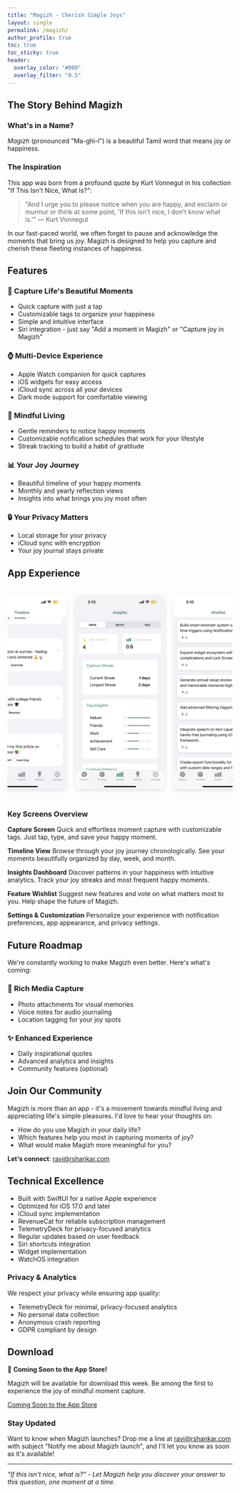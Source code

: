 ```yaml
---
title: "Magizh - Cherish Simple Joys"
layout: single
permalink: /magizh/
author_profile: true
toc: true
toc_sticky: true
header:
  overlay_color: "#000"
  overlay_filter: "0.5"
---
```


## The Story Behind Magizh

### What's in a Name?
*Magizh* (pronounced "Ma-ghi-l") is a beautiful Tamil word that means joy or happiness. 

### The Inspiration
This app was born from a profound quote by Kurt Vonnegut in his collection "If This Isn't Nice, What Is?":

> "And I urge you to please notice when you are happy, and exclaim or murmur or think at some point, 'If this isn't nice, I don't know what is.'" 
> — Kurt Vonnegut

In our fast-paced world, we often forget to pause and acknowledge the moments that bring us joy. Magizh is designed to help you capture and cherish these fleeting instances of happiness.

## Features

### 📝 Capture Life's Beautiful Moments
- Quick capture with just a tap
- Customizable tags to organize your happiness
- Simple and intuitive interface
- Siri integration - just say "Add a moment in Magizh" or "Capture joy in Magizh"

### ⌚️ Multi-Device Experience
- Apple Watch companion for quick captures
- iOS widgets for easy access
- iCloud sync across all your devices
- Dark mode support for comfortable viewing

### 🎯 Mindful Living
- Gentle reminders to notice happy moments
- Customizable notification schedules that work for your lifestyle
- Streak tracking to build a habit of gratitude

### 📊 Your Joy Journey
- Beautiful timeline of your happy moments
- Monthly and yearly reflection views
- Insights into what brings you joy most often

### 🔒 Your Privacy Matters
- Local storage for your privacy
- iCloud sync with encryption
- Your joy journal stays private
  
## App Experience

<div style="display: flex; justify-content: center; gap: 20px; overflow-x: auto; padding: 20px 0;">
  <figure style="margin: 0; text-align: center; flex-shrink: 0;">
    <img src="/assets/images/magizh/capture-screen.png" alt="Capture Screen" 
         style="width: 200px; height: auto; border-radius: 12px; box-shadow: 0 4px 8px rgba(0,0,0,0.1);">
  </figure>
  <figure style="margin: 0; text-align: center; flex-shrink: 0;">
    <img src="/assets/images/magizh/timeline-screen.png" alt="Timeline Screen" 
         style="width: 200px; height: auto; border-radius: 12px; box-shadow: 0 4px 8px rgba(0,0,0,0.1);">
  </figure>
  <figure style="margin: 0; text-align: center; flex-shrink: 0;">
    <img src="/assets/images/magizh/insights-screen.png" alt="Insights Screen" 
         style="width: 200px; height: auto; border-radius: 12px; box-shadow: 0 4px 8px rgba(0,0,0,0.1);">
  </figure>
  <figure style="margin: 0; text-align: center; flex-shrink: 0;">
    <img src="/assets/images/magizh/wishlist-screen.png" alt="Wishlist Screen" 
         style="width: 200px; height: auto; border-radius: 12px; box-shadow: 0 4px 8px rgba(0,0,0,0.1);">
  </figure>
  <figure style="margin: 0; text-align: center; flex-shrink: 0;">
    <img src="/assets/images/magizh/settings-screen.png" alt="Settings Screen" 
         style="width: 200px; height: auto; border-radius: 12px; box-shadow: 0 4px 8px rgba(0,0,0,0.1);">
  </figure>
</div>

### Key Screens Overview

**Capture Screen**
Quick and effortless moment capture with customizable tags. Just tap, type, and save your happy moment.

**Timeline View**
Browse through your joy journey chronologically. See your moments beautifully organized by day, week, and month.

**Insights Dashboard**
Discover patterns in your happiness with intuitive analytics. Track your joy streaks and most frequent happy moments.

**Feature Wishlist**
Suggest new features and vote on what matters most to you. Help shape the future of Magizh.

**Settings & Customization**
Personalize your experience with notification preferences, app appearance, and privacy settings.

## Future Roadmap
We're constantly working to make Magizh even better. Here's what's coming:

### 📸 Rich Media Capture
- Photo attachments for visual memories
- Voice notes for audio journaling
- Location tagging for your joy spots

### ✨ Enhanced Experience
- Daily inspirational quotes
- Advanced analytics and insights
- Community features (optional)

## Join Our Community

Magizh is more than an app - it's a movement towards mindful living and appreciating life's simple pleasures. I'd love to hear your thoughts on:
- How do you use Magizh in your daily life?
- Which features help you most in capturing moments of joy?
- What would make Magizh more meaningful for you?

**Let's connect**: [ravi@rshankar.com](mailto:ravi@rshankar.com)

## Technical Excellence
- Built with SwiftUI for a native Apple experience
- Optimized for iOS 17.0 and later
- iCloud sync implementation
- RevenueCat for reliable subscription management
- TelemetryDeck for privacy-focused analytics
- Regular updates based on user feedback
- Siri shortcuts integration
- Widget implementation
- WatchOS integration
  
### Privacy & Analytics
We respect your privacy while ensuring app quality:
- TelemetryDeck for minimal, privacy-focused analytics
- No personal data collection
- Anonymous crash reporting
- GDPR compliant by design

## Download

🚀 **Coming Soon to the App Store!**

Magizh will be available for download this week. Be among the first to experience the joy of mindful moment capture.

<a href="#" class="app-store-button coming-soon">
  Coming Soon to the App Store
</a>

### Stay Updated
Want to know when Magizh launches? Drop me a line at [ravi@rshankar.com](mailto:ravi@rshankar.com) with subject "Notify me about Magizh launch", and I'll let you know as soon as it's available!

---

*"If this isn't nice, what is?" - Let Magizh help you discover your answer to this question, one moment at a time.*
